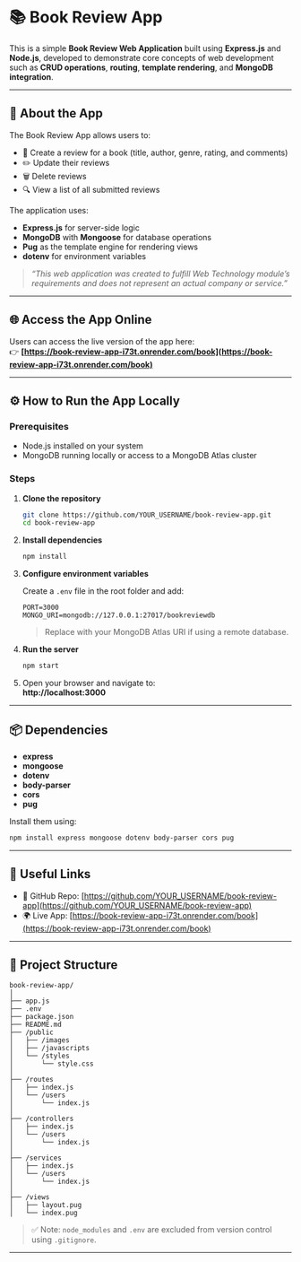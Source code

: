 # 📚 Book Review App

This is a simple **Book Review Web Application** built using **Express.js** and **Node.js**, developed to demonstrate core concepts of web development such as **CRUD operations**, **routing**, **template rendering**, and **MongoDB integration**.

---

## 📌 About the App

The Book Review App allows users to:
- 📖 Create a review for a book (title, author, genre, rating, and comments)
- ✏️ Update their reviews
- 🗑️ Delete reviews
- 🔍 View a list of all submitted reviews

The application uses:
- **Express.js** for server-side logic
- **MongoDB** with **Mongoose** for database operations
- **Pug** as the template engine for rendering views
- **dotenv** for environment variables

> _“This web application was created to fulfill Web Technology module’s requirements and does not represent an actual company or service.”_

---

## 🌐 Access the App Online

Users can access the live version of the app here:  
👉 **[https://book-review-app-i73t.onrender.com/book](https://book-review-app-i73t.onrender.com/book)**

---

## ⚙️ How to Run the App Locally

### Prerequisites
- Node.js installed on your system
- MongoDB running locally or access to a MongoDB Atlas cluster

### Steps

1. **Clone the repository**
   ```bash
   git clone https://github.com/YOUR_USERNAME/book-review-app.git
   cd book-review-app


2. **Install dependencies**
   ```bash
   npm install
   ```

3. **Configure environment variables**

   Create a `.env` file in the root folder and add:
   ```env
   PORT=3000
   MONGO_URI=mongodb://127.0.0.1:27017/bookreviewdb
   ```

   > Replace with your MongoDB Atlas URI if using a remote database.

4. **Run the server**
   ```bash
   npm start
   ```

5. Open your browser and navigate to:  
   **http://localhost:3000**

---

## 📦 Dependencies

- **express**
- **mongoose**
- **dotenv**
- **body-parser**
- **cors**
- **pug**

Install them using:
```bash
npm install express mongoose dotenv body-parser cors pug
```

---

## 🔗 Useful Links

- 🔗 GitHub Repo: [https://github.com/YOUR_USERNAME/book-review-app](https://github.com/YOUR_USERNAME/book-review-app)
- 🌍 Live App: [https://book-review-app-i73t.onrender.com/book](https://book-review-app-i73t.onrender.com/book)

---

## 📁 Project Structure

```
book-review-app/
│
├── app.js
├── .env
├── package.json
├── README.md
├── /public
│   ├── /images
│   ├── /javascripts
│   └── /styles
│       └── style.css
│
├── /routes
│   ├── index.js
│   └── /users
│       └── index.js
│
├── /controllers
│   ├── index.js
│   └── /users
│       └── index.js
│
├── /services
│   ├── index.js
│   └── /users
│       └── index.js
│
├── /views
│   ├── layout.pug
│   └── index.pug
```

> ✅ Note: `node_modules` and `.env` are excluded from version control using `.gitignore`.

---
```
